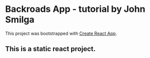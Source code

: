 # Backroads App - tutorial by John Smilga

This project was bootstrapped with [Create React App](https://github.com/facebook/create-react-app).

## This is a static react project.
